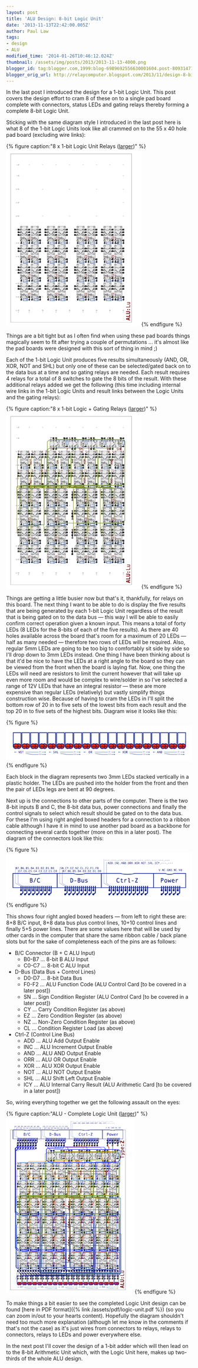 ```yaml
---
layout: post
title: 'ALU Design: 8-bit Logic Unit'
date: '2013-11-13T22:42:00.005Z'
author: Paul Law
tags:
- design
- ALU
modified_time: '2014-01-26T10:46:12.024Z'
thumbnail: /assets/img/posts/2013/2013-11-13-4000.png
blogger_id: tag:blogger.com,1999:blog-6989692556630001604.post-8093147107728620870
blogger_orig_url: http://relaycomputer.blogspot.com/2013/11/design-8-bit-logic-unit.html
---
```


In the last post I introduced the design for 
a 1-bit Logic Unit. This post covers the design effort to cram 8 of these on 
to a single pad board complete with connectors, status LEDs and gating relays 
thereby forming a complete 8-bit Logic Unit.

Sticking with the same 
diagram style I introduced in the last post here is what 8 of the 1-bit Logic 
Units look like all crammed on to the 55 x 40 hole pad board (excluding wire 
links):

{% figure caption:"8 x 1-bit Logic Unit Relays ([larger](/assets/img/posts/2013/2013-11-13-1000.png))" %}![8 x 1-bit Logic Unit Relays](/assets/img/posts/2013/2013-11-13-0000.png){% endfigure %}

Things are 
a bit tight but as I often find when using these pad boards things magically 
seem to fit after trying a couple of permutations ... it's almost like the pad 
boards were designed with this sort of thing in mind ;)

Each of the 
1-bit Logic Unit produces five results simultaneously (AND, OR, XOR, NOT and 
SHL) but only one of these can be selected/gated back on to the data bus at a 
time and so gating relays are needed. Each result requires 4 relays for a 
total of 8 switches to gate the 8 bits of the result. With these additional 
relays added we get the following (this time including internal wire links in 
the 1-bit Logic Units and result links between the Logic Units and the gating 
relays):

{% figure caption:"8 x 1-bit Logic + Gating Relays ([larger](/assets/img/posts/2013/2013-11-13-1001.png))" %}![8 x 1-bit Logic + Gating Relays](/assets/img/posts/2013/2013-11-13-0001.png){% endfigure %}

Things 
are getting a little busier now but that's it, thankfully, for relays on this 
board. The next thing I want to be able to do is display the five results that 
are being generated by each 1-bit Logic Unit regardless of the result that is 
being gated on to the data bus — this way I will be able to easily confirm 
correct operation given a known input. This means a total of forty LEDs (8 
LEDs for the 8-bits of each of the five results). As there are 40 holes 
available across the board that's room for a maximum of 20 LEDs — half as many 
needed — therefore two rows of LEDs will be required. Also, regular 5mm LEDs 
are going to be too big to comfortably sit side by side so I'll drop down to 
3mm LEDs instead. One thing I have been thinking about is that it'd be nice to 
have the LEDs at a right angle to the board so they can be viewed from the 
front when the board is laying flat. Now, one thing the LEDs will need are 
resistors to limit the current however that will take up even more room and 
would be complex to wire/solder in so I've selected a range of 12V LEDs that 
have an integral resistor — these are more expensive than regular LEDs 
(relatively) but vastly simplify things construction wise. Because of having 
to cram the LEDs in I'll split the bottom row of 20 in to five sets of the 
lowest bits from each result and the top 20 in to five sets of the highest 
bits. Diagram wise it looks like this:

{% figure %}![Result Display LEDs](/assets/img/posts/2013/2013-11-13-0002.png){% endfigure %}

Each block in the diagram represents two 
3mm LEDs stacked vertically in a plastic holder. The LEDs are pushed into the 
holder from the front and then the pair of LEDs legs are bent at 90 
degrees.

Next up is the connections to other parts of the computer. 
There is the two 8-bit inputs B and C, the 8-bit data bus, power connections 
and finally the control signals to select which result should be gated on to 
the data bus. For these I'm using right angled boxed headers for a connection 
to a ribbon cable although I have it in mind to use another pad board as a 
backbone for connecting several cards together (more on this in a later post). 
The diagram of the connectors look like this:

{% figure %}
![Logic Unit Connectors](/assets/img/posts/2013/2013-11-13-0003.png)
{% endfigure %}

This shows four right angled boxed 
headers — from left to right these are: 8+8 B/C input, 8+8 data bus plus 
control lines, 10+10 control lines and finally 5+5 power lines. There are some 
values here that will be used by other cards in the computer that share the 
same ribbon cable / back plane slots but for the sake of completeness each of 
the pins are as follows:

* B/C Connector (B + C ALU Input)
  * B0-B7 ... 8-bit B ALU Input
  * C0-C7 ... 8-bit C ALU Input
* D-Bus (Data Bus + Control Lines)
  * D0-D7 ... 8-bit Data Bus
  * F0-F2 ... ALU Function Code (ALU Control Card [to be covered in a later post])
  * SN ... Sign Condition Register (ALU Control Card [to be covered in a later post])
  * CY ... Carry Condition Register (as above)
  * EZ ... Zero Condition Register (as above)
  * NZ ... Non-Zero Condition Register (as above)
  * CL ... Condition Register Load (as above)
* Ctrl-Z (Control Line Bus)
  * ADD ... ALU Add Output Enable
  * INC ... ALU Increment Output Enable
  * AND ... ALU AND Output Enable
  * ORR ... ALU OR Output Enable
  * XOR ... ALU XOR Output Enable
  * NOT ... ALU NOT Output Enable
  * SHL ... ALU Shift Left Output Enable
  * ICY ... ALU Internal Carry Result (ALU Arithmetic Card [to be covered in a later post])

So, wiring 
everything together we get the following assault on the eyes:

{% figure caption:"ALU - Complete Logic Unit ([larger](/assets/img/posts/2013/2013-11-13-1002.png))" %}![ALU - Complete Logic Unit](/assets/img/posts/2013/2013-11-13-0004.png){% endfigure %}

To make things a bit easier to 
see the completed Logic Unit design can be found [here in PDF format]({% link /assets/pdf/logic-unit.pdf %}) (so you can zoom in/out to your 
hearts content). Hopefully the diagram shouldn't need too much more 
explanation (although let me know in the comments if that's not the case) as 
it's just wires from connectors to relays, relays to connectors, relays to 
LEDs and power everywhere else.

In the next post I'll cover the 
design of a 1-bit adder which will then lead on to the 8-bit Arithmetic Unit 
which, with the Logic Unit here, makes up two-thirds of the whole ALU design. 
